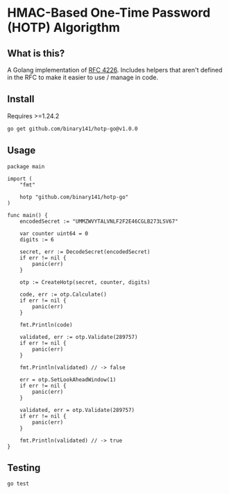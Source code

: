 # HMAC-Based One-Time Password (HOTP) Algorigthm

## What is this?
A Golang implementation of [RFC 4226](https://datatracker.ietf.org/doc/html/rfc4226). Includes helpers that aren't defined in the RFC to make it easier to use / manage in code.

## Install
Requires >=1.24.2

```sh
go get github.com/binary141/hotp-go@v1.0.0
```
## Usage
```golang
package main

import (
	"fmt"

	hotp "github.com/binary141/hotp-go"
)

func main() {
	encodedSecret := "UMMZWVYTALVNLF2F2E46CGLB273LSV67"

	var counter uint64 = 0
	digits := 6

	secret, err := DecodeSecret(encodedSecret)
	if err != nil {
		panic(err)
	}

	otp := CreateHotp(secret, counter, digits)

	code, err := otp.Calculate()
	if err != nil {
		panic(err)
	}

	fmt.Println(code)

	validated, err := otp.Validate(289757)
	if err != nil {
		panic(err)
	}

	fmt.Println(validated) // -> false

	err = otp.SetLookAheadWindow(1)
	if err != nil {
		panic(err)
	}

	validated, err = otp.Validate(289757)
	if err != nil {
		panic(err)
	}

	fmt.Println(validated) // -> true
}
```

## Testing
```sh
go test
```

